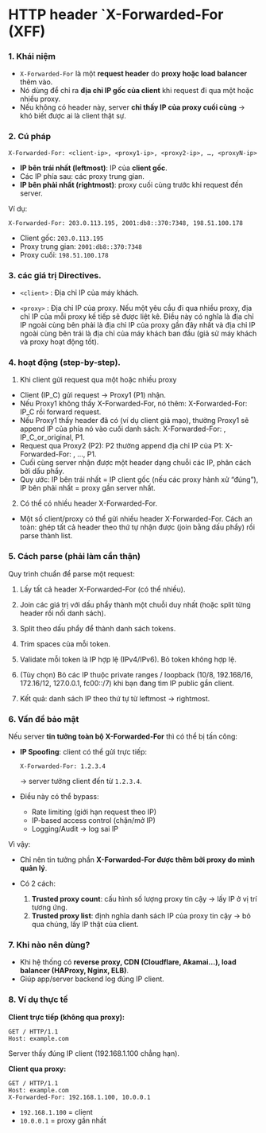 # HTTP header `X-Forwarded-For (XFF)

### 1. Khái niệm

* `X-Forwarded-For` là một **request header** do **proxy hoặc load balancer** thêm vào.
* Nó dùng để chỉ ra **địa chỉ IP gốc của client** khi request đi qua một hoặc nhiều proxy.
* Nếu không có header này, server **chỉ thấy IP của proxy cuối cùng** → khó biết được ai là client thật sự.

### 2. Cú pháp

```http
X-Forwarded-For: <client-ip>, <proxy1-ip>, <proxy2-ip>, …, <proxyN-ip>
```

* **IP bên trái nhất (leftmost)**: IP của **client gốc**.
* Các IP phía sau: các proxy trung gian.
* **IP bên phải nhất (rightmost)**: proxy cuối cùng trước khi request đến server.

Ví dụ:

```http
X-Forwarded-For: 203.0.113.195, 2001:db8::370:7348, 198.51.100.178
```

* Client gốc: `203.0.113.195`
* Proxy trung gian: `2001:db8::370:7348`
* Proxy cuối: `198.51.100.178`
### 3. các giá trị Directives.
- `<client>` : Địa chỉ IP của máy khách.

- `<proxy>` : Địa chỉ IP của proxy. Nếu một yêu cầu đi qua nhiều proxy, địa chỉ IP của mỗi proxy kế tiếp sẽ được liệt kê. Điều này có nghĩa là địa chỉ IP ngoài cùng bên phải là địa chỉ IP của proxy gần đây nhất và địa chỉ IP ngoài cùng bên trái là địa chỉ của máy khách ban đầu (giả sử máy khách và proxy hoạt động tốt).

### 4. hoạt động (step-by-step).

1. Khi client gửi request qua một hoặc nhiều proxy
- Client (IP_C) gửi request → Proxy1 (P1) nhận.
- Nếu Proxy1 không thấy X-Forwarded-For, nó thêm: X-Forwarded-For: IP_C rồi forward request.
- Nếu Proxy1 thấy header đã có (ví dụ client giả mạo), thường Proxy1 sẽ append IP của phía nó vào cuối danh sách: X-Forwarded-For: <existing>, IP_C_or_original, P1.
- Request qua Proxy2 (P2): P2 thường append địa chỉ IP của P1: X-Forwarded-For: <leftmost original client>, ..., P1.
- Cuối cùng server nhận được một header dạng chuỗi các IP, phân cách bởi dấu phẩy.
- Quy ước: IP bên trái nhất = IP client gốc (nếu các proxy hành xử “đúng”), IP bên phải nhất = proxy gần server nhất.

2. Có thể có nhiều header X-Forwarded-For.
- Một số client/proxy có thể gửi nhiều header X-Forwarded-For. Cách an toàn: ghép tất cả header theo thứ tự nhận được (join bằng dấu phẩy) rồi parse thành list.
### 5. Cách parse (phải làm cẩn thận)

Quy trình chuẩn để parse một request:

1. Lấy tất cả header X-Forwarded-For (có thể nhiều).

2. Join các giá trị với dấu phẩy thành một chuỗi duy nhất (hoặc split từng header rồi nối danh sách).

3. Split theo dấu phẩy để thành danh sách tokens.

4. Trim spaces của mỗi token.

5. Validate mỗi token là IP hợp lệ (IPv4/IPv6). Bỏ token không hợp lệ.

6. (Tùy chọn) Bỏ các IP thuộc private ranges / loopback (10/8, 192.168/16, 172.16/12, 127.0.0.1, fc00::/7) khi bạn đang tìm IP public gần client.

7. Kết quả: danh sách IP theo thứ tự từ leftmost → rightmost.

### 6. Vấn đề bảo mật

Nếu server **tin tưởng toàn bộ X-Forwarded-For** thì có thể bị tấn công:

* **IP Spoofing**: client có thể gửi trực tiếp:

  ```http
  X-Forwarded-For: 1.2.3.4
  ```

  → server tưởng client đến từ `1.2.3.4`.

* Điều này có thể bypass:

  * Rate limiting (giới hạn request theo IP)
  * IP-based access control (chặn/mở IP)
  * Logging/Audit → log sai IP

Vì vậy:

* Chỉ nên tin tưởng phần **X-Forwarded-For được thêm bởi proxy do mình quản lý**.
* Có 2 cách:

  1. **Trusted proxy count**: cấu hình số lượng proxy tin cậy → lấy IP ở vị trí tương ứng.
  2. **Trusted proxy list**: định nghĩa danh sách IP của proxy tin cậy → bỏ qua chúng, lấy IP thật của client.

### 7. Khi nào nên dùng?

* Khi hệ thống có **reverse proxy, CDN (Cloudflare, Akamai…), load balancer (HAProxy, Nginx, ELB)**.
* Giúp app/server backend log đúng IP client.

### 8. Ví dụ thực tế

**Client trực tiếp (không qua proxy):**

```http
GET / HTTP/1.1
Host: example.com
```

Server thấy đúng IP client (192.168.1.100 chẳng hạn).

**Client qua proxy:**

```http
GET / HTTP/1.1
Host: example.com
X-Forwarded-For: 192.168.1.100, 10.0.0.1
```

* `192.168.1.100` = client
* `10.0.0.1` = proxy gần nhất

